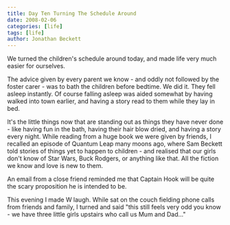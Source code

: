 ```yaml
---
title: Day Ten Turning The Schedule Around
date: 2008-02-06
categories: [life]
tags: [life]
author: Jonathan Beckett
---
```


We turned the children's schedule around today, and made life very much easier for ourselves.

The advice given by every parent we know - and oddly not followed by the foster carer - was to bath the children before bedtime. We did it. They fell asleep instantly. Of course falling asleep was aided somewhat by having walked into town earlier, and having a story read to them while they lay in bed.

It's the little things now that are standing out as things they have never done - like having fun in the bath, having their hair blow dried, and having a story every night. While reading from a huge book we were given by friends, I recalled an episode of Quantum Leap many moons ago, where Sam Beckett told stories of things yet to happen to children - and realised that our girls don't know of Star Wars, Buck Rodgers, or anything like that. All the fiction we know and love is new to them.

An email from a close friend reminded me that Captain Hook will be quite the scary proposition he is intended to be.

This evening I made W laugh. While sat on the couch fielding phone calls from friends and family, I turned and said "this still feels very odd you know - we have three little girls upstairs who call us Mum and Dad..."